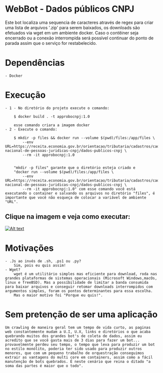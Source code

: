 # WebBot - Dados públicos CNPJ

Este bot localiza uma sequencia de caracteres através de regex para criar uma lista de arquivos '.zip' para serem baixados, os downloads são efetuados via wget em um ambiente docker. Caso o contêiner seja encerrado ou a conexão interrompida será possível continuar do ponto de parada assim que o serviço for restabelecido.

# Dependências
    - Docker
# Execução
    - 1 - No diretório do projeto execute o comando:

        $ docker build . -t approbocnpj:1.0 
        
        esse comando criara a imagem docker
    - 2 - Execute o comando:

        $ mkdir -p files && docker run --volume $(pwd)/files:/app/files \
            --env URL=https://receita.economia.gov.br/orientacao/tributaria/cadastros/cadastro-nacional-de-pessoas-juridicas-cnpj/dados-publicos-cnpj \
            --rm -it approbocnpj:1.0


        "mkdir -p files" garante que o diretório esteja criado e 
        "docker run --volume $(pwd)/files:/app/files \
            --env URL=https://receita.economia.gov.br/orientacao/tributaria/cadastros/cadastro-nacional-de-pessoas-juridicas-cnpj/dados-publicos-cnpj \
            --rm -it approbocnpj:1.0" com esse comando você está executando o container e salvando os arquivos no diretório "files", é importante que você não esqueça de colocar a variável de ambiente "URL".
## Clique na imagem e veja como executar:

[![Alt text](https://img.youtube.com/vi/5Q5OZyI0utw/0.jpg)](https://www.youtube.com/embed/5Q5OZyI0utw)


# Motivações
    - .Js ao invés de .sh, .ps1 ou .py? 
        Sim, pois eu quis assim!
    - Wget?
        wget é um utilitário simples mas eficiente para download, roda nas grandes plataformas de sistemas operacionais (Microsoft Windows,macOs, linux e freeBSD). Mas a possíbilidade de limitar a banda consumida para baixar arquivos e conseguir retomar downloads interrompidos com argumentos simples, foram os pontos determinantes para essa escolha. 
        Mas o maior motivo foi "Porque eu quis!".

# Sem pretenção de ser uma aplicação
    Um crawling de maneira geral tem um tempo de vida curto, as paginas web constantemente mudam a U.I, U.X, links e diretórios o que acaba quebrando muitos dos grandes bot's de coleta de dados, assim eu acredito que se você gasta mais de 3 dias para fazer um bot... provavelmente perdeu seu tempo, o tempo que leva para produzir um bot no estilo monólito, poderia ter sido usado para produzir outros menores, que com um pequeno trabalho de orquestração conseguimos extrair as vantagens do multi core em containers, assim como a fácil manutenção de bots quebrados. É neste cenário que reina o ditado "a soma das partes é maior que o todo".
